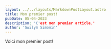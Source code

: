 ```yaml
---
layout: ../../layouts/MarkdownPostLayout.astro
title: Mon premier post!
pubDate: 05-04-2023
description: 'C'est mon premier article.'
author: 'Gwilym Simonin'
---
```

Voici mon premier post! <br> <br>

